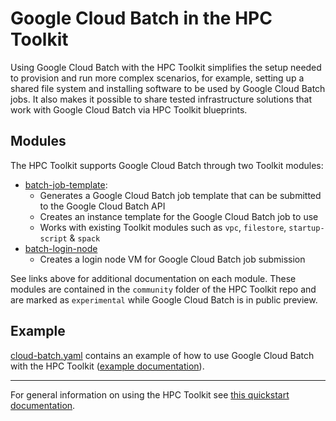 # Google Cloud Batch in the HPC Toolkit

Using Google Cloud Batch with the HPC Toolkit simplifies the setup needed to
provision and run more complex scenarios, for example, setting up a shared file
system and installing software to be used by Google Cloud Batch jobs. It also
makes it possible to share tested infrastructure solutions that work with Google
Cloud Batch via HPC Toolkit blueprints.

## Modules

The HPC Toolkit supports Google Cloud Batch through two Toolkit modules:

- [batch-job-template](../modules/scheduler/batch-job-template/README.md):
  - Generates a Google Cloud Batch job template that can be submitted to the
    Google Cloud Batch API
  - Creates an instance template for the Google Cloud Batch job to use
  - Works with existing Toolkit modules such as `vpc`, `filestore`,
    `startup-script` & `spack`
- [batch-login-node](../modules/scheduler/batch-login-node/README.md)
  - Creates a login node VM for Google Cloud Batch job submission

See links above for additional documentation on each module. These modules are
contained in the `community` folder of the HPC Toolkit repo and are marked as
`experimental` while Google Cloud Batch is in public preview.

## Example

[cloud-batch.yaml](../examples/cloud-batch.yaml) contains an example
of how to use Google Cloud Batch with the HPC Toolkit
([example documentation](../examples/README.md#cloud-batchyaml--)).

---

For general information on using the HPC Toolkit see
[this quickstart documentation](../README.md#quickstart).
